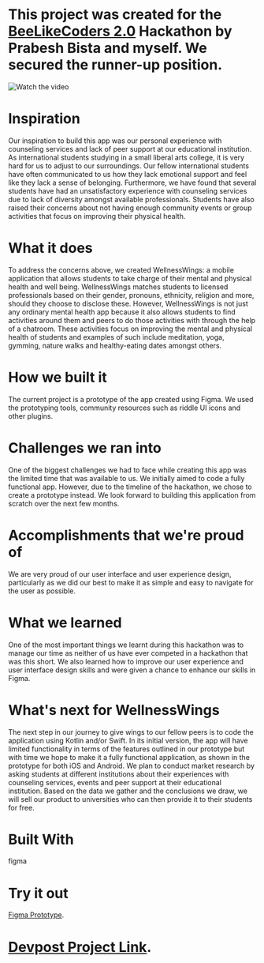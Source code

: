 # This project was created for the [BeeLikeCoders 2.0](https://beelikecoders-2023.devpost.com/) Hackathon by Prabesh Bista and myself. We secured the **runner-up** position.


![Watch the video](https://youtu.be/1h8adVtM75Y)


# Inspiration
Our inspiration to build this app was our personal experience with counseling services and lack of peer support at our educational institution. As international students studying in a small liberal arts college, it is very hard for us to adjust to our surroundings. Our fellow international students have often communicated to us how they lack emotional support and feel like they lack a sense of belonging. Furthermore, we have found that several students have had an unsatisfactory experience with counseling services due to lack of diversity amongst available professionals. Students have also raised their concerns about not having enough community events or group activities that focus on improving their physical health.

# What it does
To address the concerns above, we created WellnessWings: a mobile application that allows students to take charge of their mental and physical health and well being. WellnessWings matches students to licensed professionals based on their gender, pronouns, ethnicity, religion and more, should they choose to disclose these. However, WellnessWings is not just any ordinary mental health app because it also allows students to find activities around them and peers to do those activities with through the help of a chatroom. These activities focus on improving the mental and physical health of students and examples of such include meditation, yoga, gymming, nature walks and healthy-eating dates amongst others.

# How we built it
The current project is a prototype of the app created using Figma. We used the prototyping tools, community resources such as riddle UI icons and other plugins.

# Challenges we ran into
One of the biggest challenges we had to face while creating this app was the limited time that was available to us. We initially aimed to code a fully functional app. However, due to the timeline of the hackathon, we chose to create a prototype instead. We look forward to building this application from scratch over the next few months.

# Accomplishments that we're proud of
We are very proud of our user interface and user experience design, particularly as we did our best to make it as simple and easy to navigate for the user as possible.

# What we learned
One of the most important things we learnt during this hackathon was to manage our time as neither of us have ever competed in a hackathon that was this short. We also learned how to improve our user experience and user interface design skills and were given a chance to enhance our skills in Figma.

# What's next for WellnessWings
The next step in our journey to give wings to our fellow peers is to code the application using Kotlin and/or Swift. In its initial version, the app will have limited functionality in terms of the features outlined in our prototype but with time we hope to make it a fully functional application, as shown in the prototype for both iOS and Android.
We plan to conduct market research by asking students at different institutions about their experiences with counseling services, events and peer support at their educational institution. Based on the data we gather and the conclusions we draw, we will sell our product to universities who can then provide it to their students for free.

# Built With
figma

# Try it out
[Figma Prototype](https://www.figma.com/proto/rMMeywmiLfCTKCQMPFArUt/BeeHacks2023---Aimen-and-Prabesh?node-id=14-2&scaling=scale-down&page-id=0%3A1&starting-point-node-id=14%3A2).

# [Devpost Project Link](https://devpost.com/software/wellnesswings).
